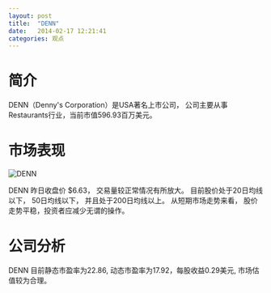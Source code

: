 ```yaml
---
layout: post
title:  "DENN"
date:   2014-02-17 12:21:41
categories: 观点
---
```


# 简介
DENN（Denny's Corporation）是USA著名上市公司，
公司主要从事Restaurants行业，当前市值596.93百万美元。

# 市场表现

![DENN](http://finviz.com/chart.ashx?t=DENN&ty=c&ta=1&p=d&s=l)

DENN 昨日收盘价 $6.63，
交易量较正常情况有所放大。
目前股价处于20日均线以下，
50日均线以下，
并且处于200日均线以上。
从短期市场走势来看，
股价走势平稳，投资者应减少无谓的操作。

# 公司分析
DENN 目前静态市盈率为22.86, 动态市盈率为17.92，每股收益0.29美元,
市场估值较为合理。
